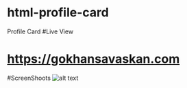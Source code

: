 # html-profile-card
Profile Card
#Live View
# https://gokhansavaskan.com

#ScreenShoots
![alt text](https://gokhansavaskan.com/gorsel.png)
